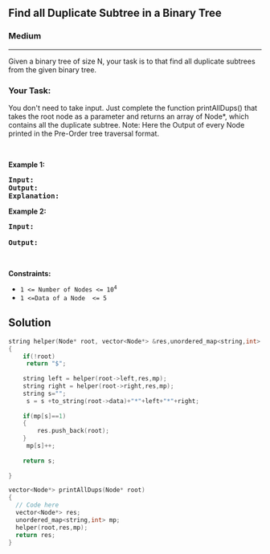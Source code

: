 <h2>Find all Duplicate Subtree in a Binary Tree </h2>
<h3>Medium</h3><hr>
<div><p>Given a binary tree of size N, your task is to that find all duplicate subtrees from the given binary tree.</p>



<h3>  Your Task: </h3>
<p> 
You don't need to take input. Just complete the function printAllDups() that takes the root node as a parameter and returns an array of Node*, which contains all the duplicate subtree.
Note: Here the Output of every Node printed in the Pre-Order tree traversal format.
</p>
<p>&nbsp;</p>
<p><strong>Example 1:</strong></p>

      
 
<pre><strong>Input:</strong> 
<strong>Output:</strong> 
<strong>Explanation:</strong>
</pre>

<p><strong>Example 2:</strong></p>

<pre><strong>Input:</strong> 
     
<strong>Output:</strong> 
</pre>

<p>&nbsp;</p>
<p><strong>Constraints:</strong></p>

<ul>
	<li><code>1 &lt;= Number of Nodes &lt;= 10<sup>4</sup></code></li>
	<li><code>1 &lt;=Data of a Node  &lt;= 5</code></li>
</ul>
  
  <h2> Solution </h2>
  
  ``` c++ 
 string helper(Node* root, vector<Node*> &res,unordered_map<string,int> &mp)
  {
      if(!root)
       return "$";
       
      string left = helper(root->left,res,mp);
      string right = helper(root->right,res,mp);
      string s="";
       s = s +to_string(root->data)+"*"+left+"*"+right;
     
      if(mp[s]==1)
      {
          res.push_back(root); 
      }
       mp[s]++;    
      
      return s;
      
  }

vector<Node*> printAllDups(Node* root)
{
    // Code here
    vector<Node*> res;
    unordered_map<string,int> mp;
    helper(root,res,mp);
    return res;
}
  ```
</div>
